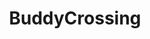 ---
title: BuddyCrossing
crosslinks:
- RateMyMayor
- ACTrade
- AnimalCrossing
- petitioncrossing
- acturnips
---